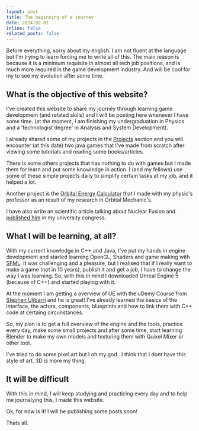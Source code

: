 ```yaml
---
layout: post
title: The beginning of a journey
date: 2024-02-01
inline: false
related_posts: false
---
```


Before everything, sorry about my english. I am not fluent at the language but I'm trying to learn forcing me to write all of this. The main reason is because it is a minimum requisite in almost all tech job positions, and is much more required in the game development industry. And will be cool for my to see my evolution after some time.

## What is the objective of this website?

I've created this website to share my journey through learning game development (and related skills) and I will be posting here whenever I have some time. (at the moment, I am finishing my undergraduation in Physics and a 'technologist degree' in Analysis and System Development).

I already shared some of my projects in the [Projects](https://marchinner.github.io/projects/) section and you will encounter (at this date) two java games that I've made from scratch after viewing some tutorials and reading some books/articles.

There is some others projects that has nothing to do with games but I made them for learn and put some knowledge in action. I (and my fellows) use some of these simple projects daily to simplify certain tasks at my job, and it helped a lot.

Another project is the [Orbital Energy Calculator](https://marchinner.github.io/projects/physics_orbital_energy/) that I made with my physic's professor as an result of my research in Orbital Mechanic's.

I have also write an scientific article talking about Nuclear Fusion and [published him](https://ocs.ifsp.edu.br/conict/xiconict/paper/view/6904) in my university congress.

## What I will be learning, at all?

With my current knowledge in C++ and Java, I've put my hands in engine development and started learning OpenGL, Shaders and game making with [SFML](https://www.sfml-dev.org/). It was challenging and a pleasure, but I realised that if I really want to make a game (not in 10 years), publish it and get a job, I have to change the way I was learning. So, with this in mind I downloaded Unreal Engine 5 (because of C++) and started playing with it.

At the moment I am getting a overview of UE with the uDemy Course from [Stephen Ulibarri](https://www.udemy.com/course/unreal-engine-5-the-ultimate-game-developer-course/) and he is great!
I've already learned the basics of the interface, the actors, components, blueprints and how to link them with C++ code at certaing circunstances.

So, my plan is to get a full overview of the engine and the tools, practice every day, make some small projects and after some time, start learning Blender to make my own models and texturing them with Quixel Mixer or other tool.

I've tried to do some pixel art but I oh my god.. I think that I dont have this style of art. 3D is more my thing.

## It will be difficult

With this in mind, I will keep studying and practicing every day and to help me journalying this, I made this website.

Ok, for now is it! I will be publishing some posts soon!

Thats all.
